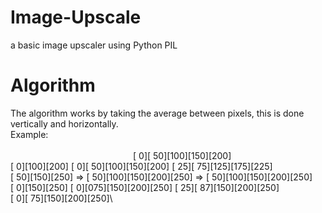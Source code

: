 # Image-Upscale
a basic image upscaler using Python PIL

# Algorithm
The algorithm works by taking the average between pixels, this is done vertically and horizontally. \
Example:\
                                                  [  0][ 50][100][150][200]\
[  0][100][200]     [  0][ 50][100][150][200]     [ 25][ 75][125][175][225]\
[ 50][150][250] =>  [ 50][100][150][200][250] =>  [ 50][100][150][200][250]\
[  0][150][250]     [  0][075][150][200][250]     [ 25][ 87][150][200][250]\
                                                  [  0][ 75][150][200][250]\
                                                  
                                                  
